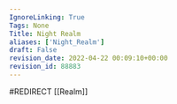 ```yaml
---
IgnoreLinking: True
Tags: None
Title: Night Realm
aliases: ['Night_Realm']
draft: False
revision_date: 2022-04-22 00:09:10+00:00
revision_id: 88883
---
```


#REDIRECT [[Realm]]